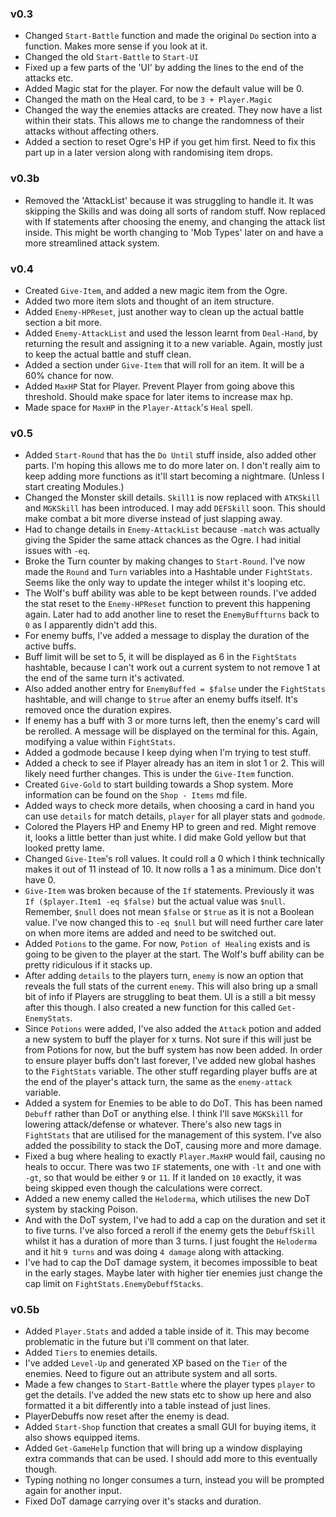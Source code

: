 ### v0.3
- Changed `Start-Battle` function and made the original `Do` section into a function. Makes more sense if you look at it. 
- Changed the old `Start-Battle` to `Start-UI`
- Fixed up a few parts of the 'UI' by adding the lines to the end of the attacks etc. 
- Added Magic stat for the player. For now the default value will be 0. 
- Changed the math on the Heal card, to be `3 + Player.Magic`
- Changed the way the enemies attacks are created. They now have a list within their stats. This allows me to change the randomness of their attacks without affecting others. 
- Added a section to reset Ogre's HP if you get him first. Need to fix this part up in a later version along with randomising item drops.

### v0.3b
- Removed the 'AttackList' because it was struggling to handle it. It was skipping the Skills and was doing all sorts of random stuff. Now replaced with If statements after choosing the enemy, and changing the attack list inside. This might be worth changing to 'Mob Types' later on and have a more streamlined attack system.

### v0.4
- Created `Give-Item`, and added a new magic item from the Ogre.
- Added two more item slots and thought of an item structure.
- Added `Enemy-HPReset`, just another way to clean up the actual battle section a bit more.
- Added `Enemy-AttackList` and used the lesson learnt from `Deal-Hand`, by returning the result and assigning it to a new variable. Again, mostly just to keep the actual battle and stuff clean.
- Added a section under `Give-Item` that will roll for an item. It will be a 60% chance for now.
- Added `MaxHP` Stat for Player. Prevent Player from going above this threshold. Should make space for later items to increase max hp.
- Made space for `MaxHP` in the `Player-Attack`'s `Heal` spell.

### v0.5
- Added `Start-Round` that has the `Do Until` stuff inside, also added other parts. I'm hoping this allows me to do more later on. I don't really aim to keep adding more functions as it'll start becoming a nightmare. (Unless I start creating Modules.)
- Changed the Monster skill details. `Skill1` is now replaced with `ATKSkill` and `MGKSkill` has been introduced. I may add `DEFSkill` soon. This should make combat a bit more diverse instead of just slapping away. 
- Had to change details in `Enemy-AttackList` because `-match` was actually giving the Spider the same attack chances as the Ogre. I had initial issues with `-eq`. 
- Broke the Turn counter by making changes to `Start-Round`. I've now made the `Round` and `Turn` variables into a Hashtable under `FightStats`. Seems like the only way to update the integer whilst it's looping etc. 
- The Wolf's buff ability was able to be kept between rounds. I've added the stat reset to the `Enemy-HPReset` function to prevent this happening again. Later had to add another line to reset the `EnemyBuffturns` back to `0` as I apparently didn't add this.
- For enemy buffs, I've added a message to display the duration of the active buffs. 
- Buff limit will be set to 5, it will be displayed as 6 in the `FightStats` hashtable, because I can't work out a current system to not remove 1 at the end of the same turn it's activated. 
- Also added another entry for `EnemyBuffed = $false` under the `FightStats` hashtable, and will change to `$true` after an enemy buffs itself. It's removed once the duration expires.
- If enemy has a buff with 3 or more turns left, then the enemy's card will be rerolled. A message will be displayed on the terminal for this. Again, modifying a value within `FightStats`.
- Added a godmode because I keep dying when I'm trying to test stuff.
- Added a check to see if Player already has an item in slot 1 or 2. This will likely need further changes. This is under the `Give-Item` function.
- Created `Give-Gold` to start building towards a Shop system. More information can be found on the `Shop - Items` md file.
- Added ways to check more details, when choosing a card in hand you can use `details` for match details, `player` for all player stats and `godmode`.
- Colored the Players HP and Enemy HP to green and red. Might remove it, looks a little better than just white. I did make Gold yellow but that looked pretty lame.
- Changed `Give-Item`'s roll values. It could roll a 0 which I think technically makes it out of 11 instead of 10. It now rolls a 1 as a minimum. Dice don't have 0.
- `Give-Item` was broken because of the `If` statements. Previously it was `If ($player.Item1 -eq $false)` but the actual value was `$null`. Remember, `$null` does not mean `$false` or `$true` as it is not a Boolean value. I've now changed this to `-eq $null` but will need further care later on when more items are added and need to be switched out.
- Added `Potions` to the game. For now, `Potion of Healing` exists and is going to be given to the player at the start. The Wolf's buff ability can be pretty ridiculous if it stacks up.
- After adding `details` to the players turn, `enemy` is now an option that reveals the full stats of the current `enemy`. This will also bring up a small bit of info if Players are struggling to beat them. UI is a still a bit messy after this though. I also created a new function for this called `Get-EnemyStats`.
- Since `Potions` were added, I've also added the `Attack` potion and added a new system to buff the player for x turns. Not sure if this will just be from Potions for now, but the buff system has now been added. In order to ensure player buffs don't last forever, I've added new global hashes to the `FightStats` variable. The other stuff regarding player buffs are at the end of the player's attack turn, the same as the `enemy-attack` variable.
- Added a system for Enemies to be able to do DoT. This has been named `Debuff` rather than DoT or anything else. I think I'll save `MGKSkill` for lowering attack/defense or whatever. There's also new tags in `FightStats` that are utilised for the management of this system. I've also added the possibility to stack the DoT, causing more and more damage.
- Fixed a bug where healing to exactly `Player.MaxHP` would fail, causing no heals to occur. There was two `IF` statements, one with `-lt` and one with `-gt`, so that would be either `9` or `11`. If it landed on `10` exactly, it was being skipped even though the calculations were correct.
- Added a new enemy called the `Heloderma`, which utilises the new DoT system by stacking Poison.
- And with the DoT system, I've had to add a cap on the duration and set it to five turns. I've also forced a reroll if the enemy gets the `DebuffSkill` whilst it has a duration of more than 3 turns. I just fought the `Heloderma` and it hit `9 turns` and was doing `4 damage` along with attacking.
- I've had to cap the DoT damage system, it becomes impossible to beat in the early stages. Maybe later with higher tier enemies just change the cap limit on `FightStats.EnemyDebuffStacks`.

### v0.5b
- Added `Player.Stats` and added a table inside of it. This may become problematic in the future but i'll comment on that later.
- Added `Tiers` to enemies details.
- I've added `Level-Up` and generated XP based on the `Tier` of the enemies. Need to figure out an attribute system and all sorts.
- Made a few changes to `Start-Battle` where the player types `player` to get the details. I've added the new stats etc to show up here and also formatted it a bit differently into a table instead of just lines. 
- PlayerDebuffs now reset after the enemy is dead.
- Added `Start-Shop` function that creates a small GUI for buying items, it also shows equipped items. 
- Added `Get-GameHelp` function that will bring up a window displaying extra commands that can be used. I should add more to this eventually though.
- Typing nothing no longer consumes a turn, instead you will be prompted again for another input.
- Fixed DoT damage carrying over it's stacks and duration. 
